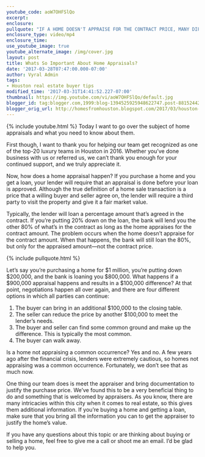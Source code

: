 ```yaml
---
youtube_code: aoW7OHFSlQo
excerpt:
enclosure:
pullquote: "IF A HOME DOESN'T APPRAISE FOR THE CONTRACT PRICE, MANY DIFFERENT THINGS CAN HAPPEN. "
enclosure_type: video/mp4
enclosure_time:
use_youtube_image: true
youtube_alternate_image: /img/cover.jpg
layout: post
title: Whats So Important About Home Appraisals?
date: '2017-03-28T07:47:00.000-07:00'
author: Vyral Admin
tags:
- Houston real estate buyer tips
modified_time: '2017-03-31T14:41:52.227-07:00'
thumbnail: https://img.youtube.com/vi/aoW7OHFSlQo/default.jpg
blogger_id: tag:blogger.com,1999:blog-1394525925948622747.post-8815244248816492308
blogger_orig_url: http://homesfromhouston.blogspot.com/2017/03/houston-real-estate-agent-what-you-need.html
---
```

{% include youtube.html %}
Today I want to go over the subject of home appraisals and what you need to know about them.     

First though, I want to thank you for helping our team get recognized as one of the top-20 luxury teams in Houston in 2016. Whether you’ve done business with us or referred us, we can’t thank you enough for your continued support, and we truly appreciate it.    

Now, how does a home appraisal happen? If you purchase a home and you get a loan, your lender will require that an appraisal is done before your loan is approved. Although the true definition of a home sale transaction is a price that a willing buyer and seller agree on, the lender will require a third party to visit the property and give it a fair market value.        

Typically, the lender will loan a percentage amount that’s agreed in the contract. If you’re putting 20% down on the loan, the bank will lend you the other 80% of what’s in the contract as long as the home appraises for the contract amount. The problem occurs when the home doesn’t appraise for the contract amount. When that happens, the bank will still loan the 80%, but only for the appraised amount—not the contract price.

{% include pullquote.html %}

Let’s say you’re purchasing a home for $1 million, you’re putting down $200,000, and the bank is loaning you $800,000. What happens if a $900,000 appraisal happens and results in a $100,000 difference? At that point, negotiations happen all over again, and there are four different options in which all parties can continue:  

1. The buyer can bring in an additional $100,000 to the closing table.
2. The seller can reduce the price by another $100,000 to meet the lender’s needs.
3. The buyer and seller can find some common ground and make up the difference. This is typically the most common.
4. The buyer can walk away.  

Is a home not appraising a common occurrence? Yes and no. A few years ago after the financial crisis, lenders were extremely cautious, so homes not appraising was a common occurrence. Fortunately, we don’t see that as much now.      

One thing our team does is meet the appraiser and bring documentation to justify the purchase price. We’ve found this to be a very beneficial thing to do and something that is welcomed by appraisers. As you know, there are many intricacies within this city when it comes to real estate, so this gives them additional information. If you’re buying a home and getting a loan, make sure that you bring all the information you can to get the appraiser to justify the home’s value.        

If you have any questions about this topic or are thinking about buying or selling a home, feel free to give me a call or shoot me an email. I’d be glad to help you.
